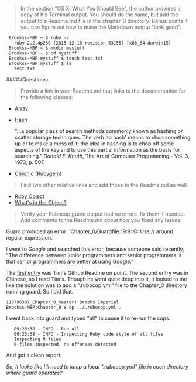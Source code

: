 > In the section "OS X: What You Should See", the author provides a copy of his 
> Terminal output. You should do the same, but add the output to a Readme.md file
> in the chapter_0 directory. Bonus points if you can figure out how to make
> the Markdown output "look good".
 
``` 
 Brookss-MBP:~ $ ruby -v
   ruby 2.2.4p230 (2015-12-16 revision 53155) [x86_64-darwin15]
 Brookss-MBP:~ $ mkdir mystuff
 Brookss-MBP:~ $ cd mystuff
 Brookss-MBP:mystuff $ touch test.txt
 Brookss-MBP:mystuff $ ls
   test.txt
```

#####Questions:

> Provide a link in your Readme.md that links to the documentation for the 
> following classes:

* [Array](http://ruby-doc.org/core-2.2.0/Array.html)
* [Hash](http://ruby-doc.org/core-2.2.0/Hash.html)

  "...a popular class of search methods commonly known as hashing or scatter
  storage techniques. The verb 'to hash' means to chop something up or to 
  make a mess of it; the idea in hashing is to chop off some aspects of the
  key and to use this partial information as the basis for searching."
  *Donald E. Knuth*, The Art of Computer Programming - Vol. 3, 1973, p. 507.
   
* [Chronic (Rubygem)](https://rubygems.org/gems/chronic/versions/0.10.2)

> Find two other relative links and add those to the Readme.md as well.

* [Ruby Object](http://ruby-doc.org/core-2.3.0/Object.html)
* [What's in the Object?](https://rubymonk.com/learning/books/4-ruby-primer-ascent/chapters/45-more-classes/lessons/108-displaying-objects)

> Verify your Rubocop guard output had no errors, fix them if needed.  
> Add comments to the Readme.md about how you fixed any issues.

Guard produced an error: 'Chapter_0/Guardfile:19:9: C: Use // around regular expression.'

I went to *Google* and searched this error, because someone said recently, 
"The difference between junior programmers and senior programmers is that senior
programmers are better at using Google."

The [first entry](https://github.com/timsjpark/lrthw_exercises/tree/master/chapter_1) was Tim's Github Readme on point. 
The second entry was in Chinese, so I read Tim's. Though he went quite deep into it,
it looked to me like the solution was to add a ".rubocop.yml" file to the Chapter_0
directory running guard. So I did that.
```
113796387_Chapter_0_master) Brooks Imperial
Brookss-MBP:Chapter_0 $ cp ../.rubocop.yml .
```
I went back into guard and typed "all" to cause it to re-run the cops: 
```[1] guard(main)> all
   09:23:38 - INFO - Run all
   09:23:38 - INFO - Inspecting Ruby code style of all files
   Inspecting 0 files
   0 files inspected, no offenses detected
```
And got a clean report.

*So, it looks like I'll need to keep a local ".rubocop.yml" file in each
directory where guard operates?* 


